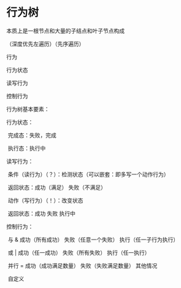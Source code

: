 # 行为树

本质上是一根节点和大量的子结点和叶子节点构成

（深度优先左遍历）（先序遍历）

行为

行为状态

读写行为

控制行为



行为树基本要素：

行为状态：

​	完成态：失败，完成

​	执行态：执行中

读写行为：

​	条件（读行为）（？）：检测状态（可以嵌套：即多写一个动作行为）

​		返回状态：成功（满足） 失败（不满足）

​	动作（写行为）（！）：改变状态

​		返回状态：成功 失败 执行中

控制行为：

​	与 &	成功（所有成功）	失败（任意一个失败）	执行（任一子行为执行）

​	或 |	成功（任一成功）	失败（所有失败）		执行（任一执行）

​	并行 =	成功（成功满足数量）	失败（失败满足数量）	其他情况

​	自定义





